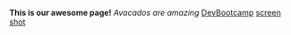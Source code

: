 **This is our awesome page!**
*Avacados are amazing*
[DevBootcamp](www.devbootcamp.com)
[screen shot](screenshot1.png "GPS 1.1")